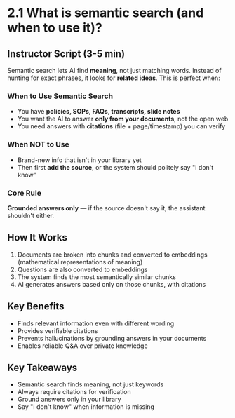 # 2.1 What is semantic search (and when to use it)?

## Instructor Script (3-5 min)

Semantic search lets AI find **meaning**, not just matching words. Instead of hunting for exact phrases, it looks for **related ideas**. This is perfect when:

### When to Use Semantic Search

- You have **policies, SOPs, FAQs, transcripts, slide notes**
- You want the AI to answer **only from your documents**, not the open web
- You need answers with **citations** (file + page/timestamp) you can verify

### When NOT to Use

- Brand-new info that isn't in your library yet
- Then first **add the source**, or the system should politely say "I don't know"

### Core Rule

**Grounded answers only** — if the source doesn't say it, the assistant shouldn't either.

## How It Works

1. Documents are broken into chunks and converted to embeddings (mathematical representations of meaning)
2. Questions are also converted to embeddings
3. The system finds the most semantically similar chunks
4. AI generates answers based only on those chunks, with citations

## Key Benefits

- Finds relevant information even with different wording
- Provides verifiable citations
- Prevents hallucinations by grounding answers in your documents
- Enables reliable Q&A over private knowledge

## Key Takeaways

- Semantic search finds meaning, not just keywords
- Always require citations for verification
- Ground answers only in your library
- Say "I don't know" when information is missing
